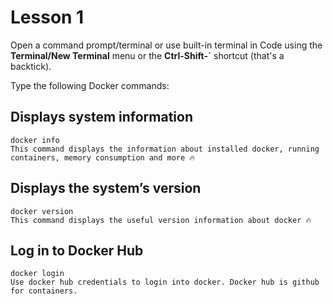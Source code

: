 # Lesson 1 

Open a command prompt/terminal or use built-in terminal in Code using the **Terminal/New Terminal** menu or the **Ctrl-Shift-`** shortcut (that's a backtick).

Type the following Docker commands:

## Displays system information

    docker info
    This command displays the information about installed docker, running containers, memory consumption and more 🔥

## Displays the system’s version

    docker version
    This command displays the useful version information about docker 🔥
## Log in to Docker Hub

    docker login
    Use docker hub credentials to login into docker. Docker hub is github for containers.
